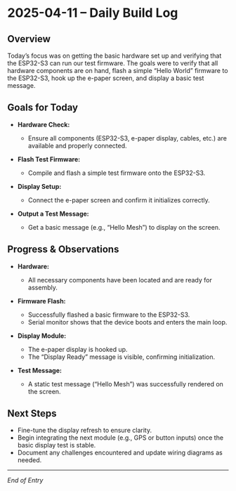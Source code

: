 # 2025-04-11 – Daily Build Log

## Overview
Today’s focus was on getting the basic hardware set up and verifying that the ESP32-S3 can run our test firmware. The goals were to verify that all hardware components are on hand, flash a simple “Hello World” firmware to the ESP32-S3, hook up the e-paper screen, and display a basic test message.

## Goals for Today
- **Hardware Check:**  
  - Ensure all components (ESP32-S3, e-paper display, cables, etc.) are available and properly connected.
  
- **Flash Test Firmware:**  
  - Compile and flash a simple test firmware onto the ESP32-S3.
  
- **Display Setup:**  
  - Connect the e-paper screen and confirm it initializes correctly.
  
- **Output a Test Message:**  
  - Get a basic message (e.g., “Hello Mesh”) to display on the screen.

## Progress & Observations
- **Hardware:**  
  - All necessary components have been located and are ready for assembly.
  
- **Firmware Flash:**  
  - Successfully flashed a basic firmware to the ESP32-S3.
  - Serial monitor shows that the device boots and enters the main loop.
  
- **Display Module:**  
  - The e-paper display is hooked up.
  - The “Display Ready” message is visible, confirming initialization.
  
- **Test Message:**  
  - A static test message (“Hello Mesh”) was successfully rendered on the screen.
  
## Next Steps
- Fine-tune the display refresh to ensure clarity.
- Begin integrating the next module (e.g., GPS or button inputs) once the basic display test is stable.
- Document any challenges encountered and update wiring diagrams as needed.

---

*End of Entry*
